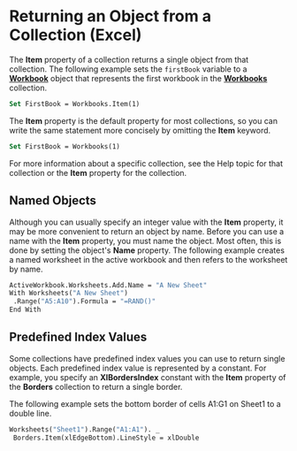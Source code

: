 
# Returning an Object from a Collection (Excel)

The  **Item** property of a collection returns a single object from that collection. The following example sets the `firstBook` variable to a **[Workbook](8c00aa60-c974-eed3-0812-3c9625eb0d4c.md)** object that represents the first workbook in the  **[Workbooks](f768da57-013a-e652-0f5d-60b03aa4240a.md)** collection.


```vb
Set FirstBook = Workbooks.Item(1)
```


The  **Item** property is the default property for most collections, so you can write the same statement more concisely by omitting the **Item** keyword.




```vb
Set FirstBook = Workbooks(1)
```

For more information about a specific collection, see the Help topic for that collection or the  **Item** property for the collection.

## Named Objects

Although you can usually specify an integer value with the  **Item** property, it may be more convenient to return an object by name. Before you can use a name with the **Item** property, you must name the object. Most often, this is done by setting the object's **Name** property. The following example creates a named worksheet in the active workbook and then refers to the worksheet by name.


```vb
ActiveWorkbook.Worksheets.Add.Name = "A New Sheet" 
With Worksheets("A New Sheet") 
 .Range("A5:A10").Formula = "=RAND()" 
End With
```


## Predefined Index Values

Some collections have predefined index values you can use to return single objects. Each predefined index value is represented by a constant. For example, you specify an  **XlBordersIndex** constant with the **Item** property of the **Borders** collection to return a single border.

The following example sets the bottom border of cells A1:G1 on Sheet1 to a double line.




```vb
Worksheets("Sheet1").Range("A1:A1"). _ 
 Borders.Item(xlEdgeBottom).LineStyle = xlDouble
```

